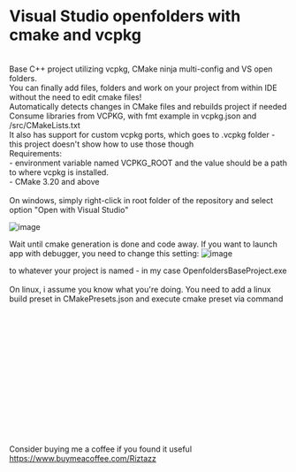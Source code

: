 # Visual Studio openfolders with cmake and vcpkg
<br>
Base C++ project utilizing vcpkg, CMake ninja multi-config and VS open folders.<br>
You can finally add files, folders and work on your project from within IDE without the need to edit cmake files!<br>
Automatically detects changes in CMake files and rebuilds project if needed<br>
Consume libraries from VCPKG, with fmt example in vcpkg.json and /src/CMakeLists.txt<br>
It also has support for custom vcpkg ports, which goes to .vcpkg folder - this project doesn't show how to use those though


<br>
Requirements:<br>
- environment variable named VCPKG_ROOT and the value should be a path to where vcpkg is installed.<br>
- CMake 3.20 and above<br>
<br>
On windows, simply right-click in root folder of the repository and select option "Open with Visual Studio"<br>


![image](https://user-images.githubusercontent.com/16348711/182658136-1b918d5b-2d47-4a8a-8b07-431b2d32849f.png)

Wait until cmake generation is done and code away. If you want to launch app with debugger, you need to change this setting:
![image](https://user-images.githubusercontent.com/16348711/182663696-521f24f1-4e01-47c5-b6bd-8ef8e5e7acc9.png)

to whatever your project is named - in my case OpenfoldersBaseProject.exe<br>
<br>
On linux, i assume you know what you're doing. You need to add a linux build preset in CMakePresets.json and execute cmake preset via command
<br>
<br>
<br>
<br>
<br>
<br>
<br>
<br>
<br>
<br>
<br>
<br>
<br>
<br>
<br>
<br>
Consider buying me a coffee if you found it useful<br>
https://www.buymeacoffee.com/Riztazz 

